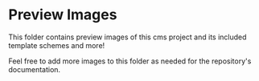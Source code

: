 # Preview Images

This folder contains preview images of this cms project and its included template schemes and more!

Feel free to add more images to this folder as needed for the repository's documentation.